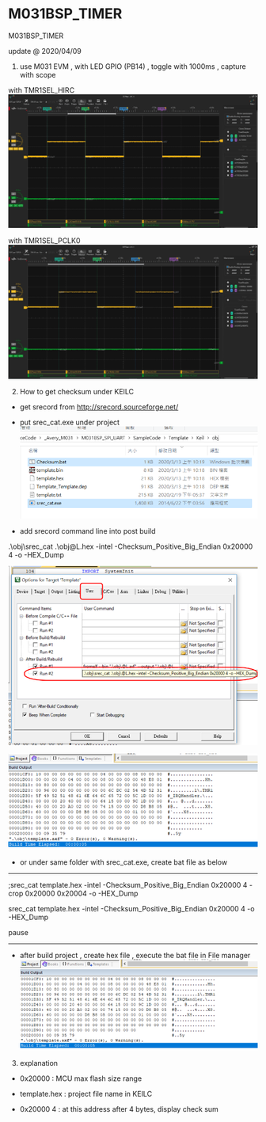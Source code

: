 # M031BSP_TIMER
 M031BSP_TIMER

update @ 2020/04/09

1. use M031 EVM , with LED GPIO (PB14) , toggle with 1000ms , capture with scope

with TMR1SEL_HIRC
![image](https://github.com/released/M031BSP_TIMER/blob/master/TMR1SEL_HIRC.jpg)

with TMR1SEL_PCLK0
![image](https://github.com/released/M031BSP_TIMER/blob/master/TMR1SEL_PCLK0.jpg)

2. How to get checksum under KEILC

- get srecord from http://srecord.sourceforge.net/

- put srec_cat.exe under project
![image](https://github.com/released/M031BSP_TIMER/blob/master/srec_under%20project.png)


- add srecord command line into post build

.\obj\srec_cat .\obj\@L.hex -intel -Checksum_Positive_Big_Endian 0x20000 4 -o -HEX_Dump

![image](https://github.com/released/M031BSP_TIMER/blob/master/srec_add%20to%20post%20build.png)

![image](https://github.com/released/M031BSP_TIMER/blob/master/srec_add%20to%20post%20build%20result.png)

- or under same folder with srec_cat.exe, create bat file as below

**************

;srec_cat template.hex -intel -Checksum_Positive_Big_Endian 0x20000 4 -crop 0x20000 0x20004 -o -HEX_Dump

srec_cat template.hex -intel -Checksum_Positive_Big_Endian 0x20000 4 -o -HEX_Dump

pause

**************

- after build project , create hex file , execute the bat file in File manager
![image](https://github.com/released/M031BSP_TIMER/blob/master/srec_add%20to%20post%20build%20result.png)


3. explanation

- 0x20000 : MCU max flash size range

- template.hex : project file name in KEILC

- 0x20000 4 : at this address after 4 bytes, display check sum

